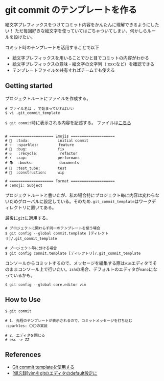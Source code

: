 # git commit のテンプレートを作る

絵文字プレフィックスをつけてコミット内容をかんたんに理解できるようにしたい！
ただ毎回好きな絵文字を使っていてはごちゃついてしまい、何かしらルールを設けたい。

コミット時のテンプレートを活用することで以下

- 絵文字プレフィックスを用いることでひと目でコミットの内容がわかる
- 絵文字プレフィックスの意味・絵文字の文字列（:xxx:など）を確認できる
- テンプレートファイルを共有すればチームでも使える

## Getting started

プロジェクトルートにファイルを作成する。

```shell
# ファイル名は . で始まっていればいい
$ vi .git_commit_template 
```

`$ git commit`時に表示される内容を記述する。
ファイルは[こちら](.git_commit_template)

```shell

# ==================== Emojis ====================
# 🎉  :tada:             initial commit
# ✨  :sparkles:         feature
# 🐛  :bug:              fix
# ♻️   :recycle:          refactor
# ⚡️  :zap:              performans
# 📚  :books:            documents
# 🧪  :test_tube:        test
# 🚧  :construction:     wip

# ==================== Format ====================
# :emoji: Subject
```

プロジェクトルートと書いたが、私の場合特にプロジェクト毎に内容は変わらないためグローバルに設定している。そのため`.git_commit_template`はワークディレクトリに置いてある。

最後に`git`に適用する。

```shell
# プロジェクトに関わらず同一のテンプレートを使う場合
$ git config --global commit.template [ディレクトリ]/.git_commit_template

# プロジェクト毎に分ける場合
$ git config commit.template [ディレクトリ]/.git_commit_template
```

コンソールからコミットするので、メッセージを編集する際は`vim`エディタでそのままコンソール上で行いたい。`zsh`の場合、デフォルトのエディタが`nano`になっているかも。

```shell
$ git config --global core.editor vim
```

## How to Use

```shell
$ git commit

# 1. 先程のテンプレートが表示されるので、コミットメッセージを打ち込む
:sparkles: 〇〇の実装

# 2. エディタを閉じる
# esc -> ZZ
```

## References

- [Git commit templateを使用する](https://qiita.com/usuket/items/7fc3274474205d4715fb)
- [[備忘録]vimをgitのエディタのdefault設定に](https://qiita.com/Syunto07ka/items/f87c9a82dfacf1472ee5)
